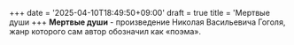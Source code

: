 +++
date = '2025-04-10T18:49:50+09:00'
draft = true
title = 'Мертвые души
+++
**Мертвые души** - произведение Николая Васильевича Гоголя, жанр которого сам автор обозначил как «поэма».